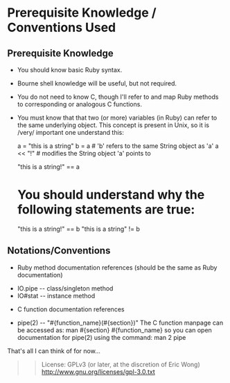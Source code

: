 Prerequisite Knowledge / Conventions Used
=========================================

Prerequisite Knowledge
----------------------

* You should know basic Ruby syntax.

* Bourne shell knowledge will be useful, but not required.

* You do not need to know C, though I'll refer to and map Ruby methods to corresponding or analogous C functions.

* You must know that that two (or more) variables (in Ruby) can refer to the same underlying object.  This concept is present in Unix, so it is /very/ important one understand this:

    a = "this is a string"
    b = a      # 'b' refers to the same String object as 'a'
    a << "!"   # modifies the String object 'a' points to

    "this is a string!" == a

    # You should understand why the following statements are true:
    "this is a string!" == b
    "this is a string" != b

Notations/Conventions
---------------------
* Ruby method documentation references (should be the same as Ruby documentation)

 - IO.pipe -- class/singleton method
 - IO#stat -- instance method

* C function documentation references

 - pipe(2) -- "#{function_name}(#{section})"
               The C function manpage can be accessed as:
                    man #{section} #{function_name}
               so you can open documentation for pipe(2) using
               the command: man 2 pipe


That's all I can think of for now...


>>License: GPLv3 (or later, at the discretion of Eric Wong)
>>http://www.gnu.org/licenses/gpl-3.0.txt
